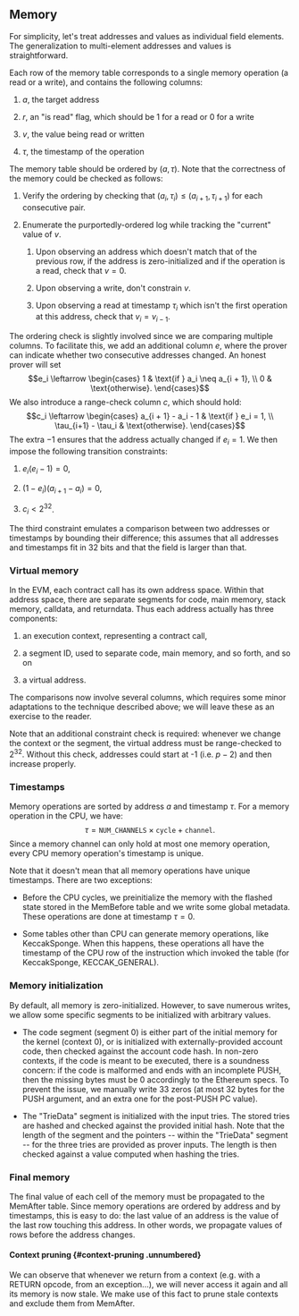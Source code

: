 ## Memory

For simplicity, let's treat addresses and values as individual field
elements. The generalization to multi-element addresses and values is
straightforward.

Each row of the memory table corresponds to a single memory operation (a
read or a write), and contains the following columns:

1.  $a$, the target address

2.  $r$, an "is read" flag, which should be 1 for a read or 0 for a
    write

3.  $v$, the value being read or written

4.  $\tau$, the timestamp of the operation

The memory table should be ordered by $(a, \tau)$. Note that the
correctness of the memory could be checked as follows:

1.  Verify the ordering by checking that
    $(a_i, \tau_i) \leq (a_{i+1}, \tau_{i+1})$ for each consecutive
    pair.

2.  Enumerate the purportedly-ordered log while tracking the "current"
    value of $v$.

    1.  Upon observing an address which doesn't match that of the
        previous row, if the address is zero-initialized and if the
        operation is a read, check that $v = 0$.

    2.  Upon observing a write, don't constrain $v$.

    3.  Upon observing a read at timestamp $\tau_i$ which isn't the
        first operation at this address, check that $v_i = v_{i-1}$.

The ordering check is slightly involved since we are comparing multiple
columns. To facilitate this, we add an additional column $e$, where the
prover can indicate whether two consecutive addresses changed. An honest
prover will set $$e_i \leftarrow \begin{cases}
  1 & \text{if } a_i \neq a_{i + 1}, \\
  0 & \text{otherwise}.
\end{cases}$$ We also introduce a range-check column $c$, which should
hold: $$c_i \leftarrow \begin{cases}
  a_{i + 1} - a_i - 1 & \text{if } e_i = 1, \\
  \tau_{i+1} - \tau_i & \text{otherwise}.
\end{cases}$$ The extra $-1$ ensures that the address actually changed
if $e_i = 1$. We then impose the following transition constraints:

1.  $e_i (e_i - 1) = 0$,

2.  $(1 - e_i) (a_{i + 1} - a_i) = 0$,

3.  $c_i < 2^{32}$.

The third constraint emulates a comparison between two addresses or
timestamps by bounding their difference; this assumes that all addresses
and timestamps fit in 32 bits and that the field is larger than that.

### Virtual memory

In the EVM, each contract call has its own address space. Within that
address space, there are separate segments for code, main memory, stack
memory, calldata, and returndata. Thus each address actually has three
components:

1.  an execution context, representing a contract call,

2.  a segment ID, used to separate code, main memory, and so forth, and
    so on

3.  a virtual address.

The comparisons now involve several columns, which requires some minor
adaptations to the technique described above; we will leave these as an
exercise to the reader.

Note that an additional constraint check is required: whenever we change
the context or the segment, the virtual address must be range-checked to
$2^{32}$. Without this check, addresses could start at -1 (i.e. $p - 2$)
and then increase properly.

### Timestamps

Memory operations are sorted by address $a$ and timestamp $\tau$. For a
memory operation in the CPU, we have:
$$\tau = \texttt{NUM\_CHANNELS} \times \texttt{cycle} + \texttt{channel}.$$
Since a memory channel can only hold at most one memory operation, every
CPU memory operation's timestamp is unique.

Note that it doesn't mean that all memory operations have unique
timestamps. There are two exceptions:

-   Before the CPU cycles, we preinitialize the memory with the flashed
    state stored in the MemBefore table and we write some global
    metadata. These operations are done at timestamp $\tau = 0$.

-   Some tables other than CPU can generate memory operations, like
    KeccakSponge. When this happens, these operations all have the
    timestamp of the CPU row of the instruction which invoked the table
    (for KeccakSponge, KECCAK_GENERAL).

### Memory initialization

By default, all memory is zero-initialized. However, to save numerous
writes, we allow some specific segments to be initialized with arbitrary
values.

-   The code segment (segment 0) is either part of the initial memory
    for the kernel (context 0), or is initialized with
    externally-provided account code, then checked against the account
    code hash. In non-zero contexts, if the code is meant to be
    executed, there is a soundness concern: if the code is malformed and
    ends with an incomplete PUSH, then the missing bytes must be 0
    accordingly to the Ethereum specs. To prevent the issue, we manually
    write 33 zeros (at most 32 bytes for the PUSH argument, and an extra
    one for the post-PUSH PC value).

-   The "TrieData" segment is initialized with the input tries. The
    stored tries are hashed and checked against the provided initial
    hash. Note that the length of the segment and the pointers -- within
    the "TrieData" segment -- for the three tries are provided as prover
    inputs. The length is then checked against a value computed when
    hashing the tries.

### Final memory

The final value of each cell of the memory must be propagated to the
MemAfter table. Since memory operations are ordered by address and by
timestamps, this is easy to do: the last value of an address is the
value of the last row touching this address. In other words, we
propagate values of rows before the address changes.

#### Context pruning {#context-pruning .unnumbered}

We can observe that whenever we return from a context (e.g. with a
RETURN opcode, from an exception\...), we will never access it again and
all its memory is now stale. We make use of this fact to prune stale
contexts and exclude them from MemAfter.
